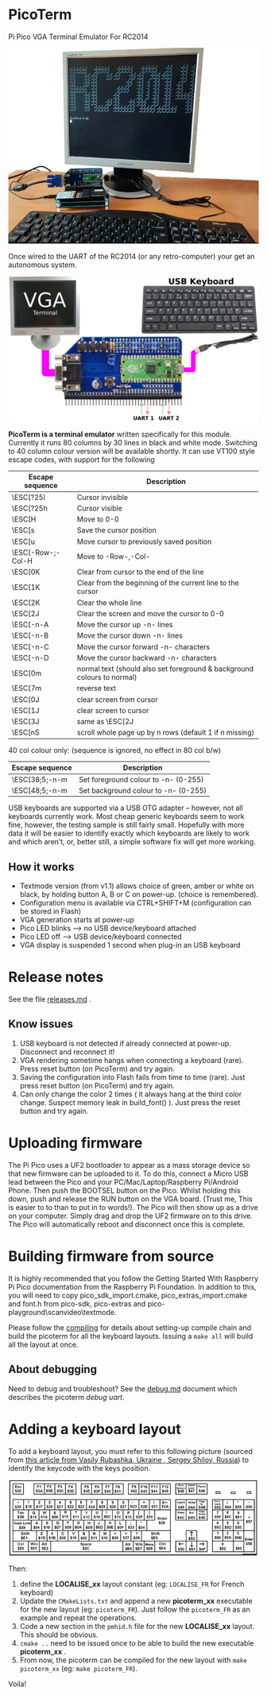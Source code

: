 # PicoTerm
Pi Pico VGA Terminal Emulator For RC2014

![PicoTerm to RC2014](docs/_static/picoterm-to-rc2014.jpg)

Once wired to the UART of the RC2014 (or any retro-computer) your get an autonomous system.

![PicoTerm](docs/_static/picoterm.jpg)

__PicoTerm is a terminal emulator__ written specifically for this module. Currently it runs 80 columns by 30 lines in black and white mode. Switching to 40 column colour version will be available shortly. It can use VT100 style escape codes, with support for the following

| Escape sequence             | Description                                              |
|-----------------------------|----------------------------------------------------------|
| \ESC[?25l | Cursor invisible                                                           |
| \ESC[?25h | Cursor visible                                                             |
| \ESC[H    | Move to 0-0                                                                |
| \ESC[s    | Save the cursor position                                                   |
| \ESC[u    | Move cursor to previously saved position                                   |
| \ESC[-Row-;-Col-H | Move to -Row-,-Col-                                                |
| \ESC[0K   | Clear from cursor to the end of the line                                   |
| \ESC[1K   | Clear from the beginning of the current line to the cursor                 |
| \ESC[2K   | Clear the whole line                                                       |
| \ESC[2J   | Clear the screen and move the cursor to 0-0                                |
| \ESC[-n-A | Move the cursor up -n- lines                                               |
| \ESC[-n-B | Move the cursor down -n- lines                                             |
| \ESC[-n-C | Move the cursor forward -n- characters                                     |
| \ESC[-n-D | Move the cursor backward -n- characters                                    |
| \ESC[0m   | normal text (should also set foreground & background colours to normal)    |
| \ESC[7m   | reverse text                                                               |
| \ESC[0J   | clear screen from cursor                                                   |
| \ESC[1J   | clear screen to cursor                                                     |
| \ESC[3J   | same as \ESC[2J                                                            |
| \ESC[nS   | scroll whole page up by n rows (default 1 if n missing)                    |

40 col colour only: (sequence is ignored, no effect in 80 col b/w)

| Escape sequence             | Description                                              |
|-----------------------------|----------------------------------------------------------|
| \ESC[38;5;-n-m | Set foreground colour to -n- (0-255)                                  |
| \ESC[48;5;-n-m | Set background colour to -n- (0-255)                                  |

USB keyboards are supported via a USB OTG adapter – however, not all keyboards currently work. Most cheap generic keyboards seem to work fine, however, the testing sample is still fairly small. Hopefully with more data it will be easier to identify exactly which keyboards are likely to work and which aren’t, or, better still, a simple software fix will get more working.

## How it works
* Textmode version (from v1.1) allows choice of green, amber or white on black, by holding button A, B or C on power-up. (choice is remembered).
* Configuration menu is available via CTRL+SHIFT+M (configuration can be stored in Flash)
* VGA generation starts at power-up
* Pico LED blinks --> no USB device/keyboard attached
* Pico LED off --> USB device/keyboard connected
* VGA display is suspended 1 second when plug-in an USB keyboard

# Release notes
See the file [releases.md](releases.md) .

## Know issues
1. USB keyboard is not detected if already connected at power-up. Disconnect and reconnect it!
2. VGA rendering sometime hangs when connecting a keyboard (rare). Press reset button (on PicoTerm) and try again.
3. Saving the configuration into Flash fails from time to time (rare). Just press reset button (on PicoTerm) and try again.
4. Can only change the color 2 times ( it always hang at the third color change. Suspect memory leak in build_font() ). Just press the reset button and try again.

# Uploading firmware

The Pi Pico uses a UF2 bootloader to appear as a mass storage device so that new firmware can be uploaded to it.  To do this, connect a Micro USB lead between the Pico and your PC/Mac/Laptop/Raspberry Pi/Android Phone.  Then push the BOOTSEL button on the Pico. Whilst holding this down, push and release the RUN button on the VGA board.  (Trust me, This is easier to to than to put in to words!). The Pico will then show up as a drive on your computer.  Simply drag and drop the UF2 firmware on to this drive.  The Pico will automatically reboot and disconnect once this is complete.

# Building firmware from source

It is highly recommended that you follow the Getting Started With Raspberry Pi Pico documentation from the Raspberry Pi Foundation.  In addition to this, you will need to copy pico_sdk_import.cmake, pico_extras_import.cmake and font.h from pico-sdk, pico-extras and pico-playground\scanvideo\textmode.

Please follow the [compiling](compiling.md) for details about setting-up compile chain and build the picoterm for all the keyboard layouts. Issuing a `make all` will build all the layout at once.

## About debugging

Need to debug and troubleshoot? See the [debug.md](debug.md) document which describes the picoterm _debug uart_.

# Adding a keyboard layout

To add a keyboard layout, you must refer to this following picture (sourced from [this article from Vasily Rubashka, Ukraine , Sergey Shilov, Russia](https://www.mcselec.com/index.php?option=com_content&task=view&id=322)) to identify the keycode with the keys position.

![keycodes](docs/_static/keycodes.jpg)

Then:
1. define the __LOCALISE_xx__ layout constant (eg: `LOCALISE_FR` for French keyboard)
2. Update the `CMakeLists.txt` and append a new __picoterm_xx__ executable for the new layout (eg: `picoterm_FR`). Just follow the `picoterm_FR` as an example and repeat the operations.
3. Code a new section in the `pmhid.h` file for the new __LOCALISE_xx__ layout. This should be obvious.
4. `cmake ..` need to be issued once to be able to build the new executable __picoterm_xx__ .
5. From now, the picoterm can be compiled for the new layout with `make picoterm_xx` (eg: `make picoterm_FR`).

Voila!
